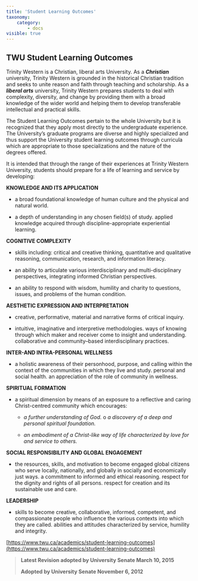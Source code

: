 ```yaml
---
title: 'Student Learning Outcomes'
taxonomy:
    category:
        - docs
visible: true
---
```


## TWU Student Learning Outcomes

Trinity Western is a Christian, liberal arts University. As a
***Christian*** university, Trinity Western is grounded in the
historical Christian tradition and seeks to unite reason and faith
through teaching and scholarship. As a ***liberal arts*** university,
Trinity Western prepares students to deal with complexity, diversity,
and change by providing them with a broad knowledge of the wider world
and helping them to develop transferable intellectual and practical
skills.

The Student Learning Outcomes pertain to the whole University but it is
recognized that they apply most directly to the undergraduate
experience. The University’s graduate programs are diverse and highly
specialized and thus support the University student learning outcomes
through curricula which are appropriate to those specializations and the
nature of the degrees offered.

It is intended that through the range of their experiences at Trinity
Western University, students should prepare for a life of learning and
service by developing:

**KNOWLEDGE AND ITS APPLICATION**

  - a broad foundational knowledge of human culture and the physical and
    natural world.

  - a depth of understanding in any chosen field(s) of study. applied
    knowledge acquired through discipline-appropriate experiential
    learning.

**COGNITIVE COMPLEXITY**

  - skills including: critical and creative thinking, quantitative and
    qualitative reasoning, communication, research, and information
    literacy.

  - an ability to articulate various interdisciplinary and
    multi-disciplinary perspectives, integrating informed Christian
    perspectives.

  - an ability to respond with wisdom, humility and charity to
    questions, issues, and problems of the human condition.

**AESTHETIC EXPRESSION AND INTERPRETATION**

  - creative, performative, material and narrative forms of critical
    inquiry.

  - intuitive, imaginative and interpretive methodologies. ways of
    knowing through which maker and receiver come to insight and
    understanding. collaborative and community–based interdisciplinary
    practices.

**INTER-AND INTRA-PERSONAL WELLNESS**

  - a holistic awareness of their personhood, purpose, and calling
    within the context of the communities in which they live and study.
    personal and social health. an appreciation of the role of community
    in wellness.

**SPIRITUAL FORMATION**

  - a spiritual dimension by means of an exposure to a reflective and
    caring Christ-centred community which encourages:
    
      - *a further understanding of God.* o *a discovery of a deep and
        personal spiritual foundation.*
    
      - *an embodiment of a Christ-like way of life characterized by
        love for and service to others.*

**SOCIAL RESPONSIBILITY AND GLOBAL ENGAGEMENT**

  - the resources, skills, and motivation to become engaged global
    citizens who serve locally, nationally, and globally in socially and
    economically just ways. a commitment to informed and ethical
    reasoning. respect for the dignity and rights of all persons.
    respect for creation and its sustainable use and care.

**LEADERSHIP**

  - skills to become creative, collaborative, informed, competent, and
    compassionate people who influence the various contexts into which
    they are called. abilities and attitudes characterized by service,
    humility and integrity.

[https://www.twu.ca/academics/student-learning-outcomes](https://www.twu.ca/academics/student-learning-outcomes)

> **Latest Revision adopted by University Senate March 10, 2015**
> 
> **Adopted by University Senate November 6, 2012**